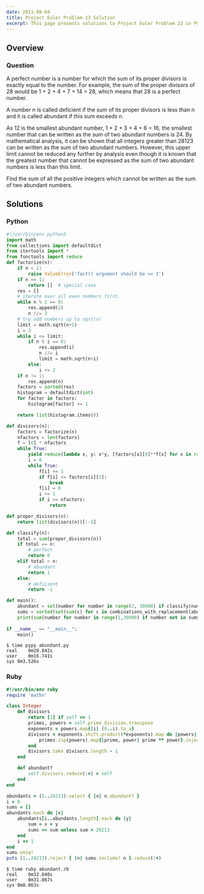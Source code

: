 ```yaml
---
date: 2011-08-04
title: Project Euler Problem 23 Solution
excerpt: This page presents solutions to Project Euler Problem 23 in Python and Ruby.
---
```



## Overview


### Question

A perfect number is a number for which the sum of its proper divisors is
exactly equal to the number. For example, the sum of the proper divisors
of 28 would be 1 + 2 + 4 + 7 + 14 = 28, which means that 28 is a perfect
number.

A number n is called deficient if the sum of its proper divisors is less
than n and it is called abundant if this sum exceeds n.

As 12 is the smallest abundant number, 1 + 2 + 3 + 4 + 6 = 16, the
smallest number that can be written as the sum of two abundant numbers
is 24. By mathematical analysis, it can be shown that all integers
greater than 28123 can be written as the sum of two abundant numbers.
However, this upper limit cannot be reduced any further by analysis even
though it is known that the greatest number that cannot be expressed as
the sum of two abundant numbers is less than this limit.

Find the sum of all the positive integers which cannot be written as the
sum of two abundant numbers.






## Solutions

### Python

```python
#!/usr/bin/env python3
import math
from collections import defaultdict
from itertools import *
from functools import reduce
def factorize(n):
    if n < 1:
        raise ValueError('fact() argument should be >= 1')
    if n == 1:
        return []  # special case
    res = []
    # iterate over all even numbers first.
    while n % 2 == 0:
        res.append(2)
        n //= 2
    # try odd numbers up to sqrt(n)
    limit = math.sqrt(n+1)
    i = 3
    while i <= limit:
        if n % i == 0:
            res.append(i)
            n //= i
            limit = math.sqrt(n+i)
        else:
            i += 2
    if n != 1:
        res.append(n)
    factors = sorted(res)
    histogram = defaultdict(int)
    for factor in factors:
        histogram[factor] += 1

    return list(histogram.items())

def divisors(n):
    factors = factorize(n)
    nfactors = len(factors)
    f = [0] * nfactors
    while True:
        yield reduce(lambda x, y: x*y, [factors[x][0]**f[x] for x in range(nfactors)], 1)
        i = 0
        while True:
            f[i] += 1
            if f[i] <= factors[i][1]:
                break
            f[i] = 0
            i += 1
            if i >= nfactors:
                return

def proper_divisors(n):
    return list(divisors(n))[:-1]

def classify(n):
    total = sum(proper_divisors(n))
    if total == n:
        # perfect
        return 0
    elif total > n:
        # abundant
        return 1
    else:
        # deficient
        return -1

def main():
    abundant = set(number for number in range(2, 30000) if classify(number) == 1)
    sums = sorted(set(sum(c) for c in combinations_with_replacement(abundant, 2)))
    print(sum(number for number in range(1,30000) if number not in sums))
    
if __name__ == "__main__":
    main()
```


```
$ time pypy abundant.py
real	0m20.842s
user	0m16.741s
sys	0m3.526s
```



### Ruby

```ruby
#!/usr/bin/env ruby
require 'mathn' 

class Integer 
	def divisors
		return [1] if self == 1
		primes, powers = self.prime_division.transpose 
		exponents = powers.map{|i| (0..i).to_a} 
		divisors = exponents.shift.product(*exponents).map do |powers| 
			primes.zip(powers).map{|prime, power| prime ** power}.inject(:*) 
		end 
		divisors.take divisors.length - 1
	end

	def abundant?
		self.divisors.reduce(:+) > self
	end
end

abundants = (1..28213).select { |n| n.abundant? }
i = 0
sums = []
abundants.each do |x|
	abundants[i..abundants.length].each do |y|
		sum = x + y
		sums << sum unless sum > 28213
	end
	i += 1
end
sums.uniq!
puts (1..28213).reject { |n| sums.include? n }.reduce(:+)
```


```
$ time ruby abundant.rb
real	0m32.040s
user	0m31.867s
sys	0m0.063s
```



